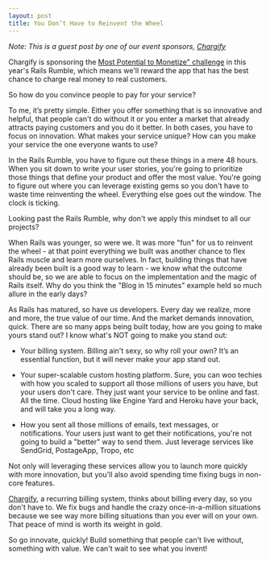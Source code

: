 ```yaml
---
layout: post
title: You Don’t Have to Reinvent the Wheel
---
```


_Note: This is a guest post by one of our event sponsors, [Chargify](http://chargify.com)_

Chargify is sponsoring the [Most Potential to
Monetize" challenge](/challenges/monetize) in this year's Rails Rumble, which means we'll reward the app that has the best chance to charge real money to real customers.

So how do you convince people to pay for your service?

To me, it’s pretty simple.  Either you offer something that is so innovative and helpful, that people can't do without it or you enter a market that already attracts paying customers and you do it better. In both cases, you have to focus on innovation.  What makes your service unique?  How can you make your service the one everyone wants to use?

In the Rails Rumble, you have to figure out these things in a mere 48 hours.  When you sit down to write your user stories, you're going to prioritize those things that define your product and offer the most value.  You're going to figure out where you can leverage existing gems so you don't have to waste time reinventing the wheel. Everything else goes out the window.  The clock is ticking.

Looking past the Rails Rumble, why don't we apply this mindset to all our projects?

When Rails was younger, so were we.  It was more "fun" for us to reinvent the wheel - at that point everything we built was another chance to flex Rails muscle and learn more ourselves.  In fact, building things that have already been built is a good way to learn - we know what the outcome should be, so we are able to focus on the implementation and the magic of Rails itself.  Why do you think the "Blog in 15 minutes" example held so much allure in the early days?

As Rails has matured, so have us developers.  Every day we realize, more and more, the true value of our time.  And the market demands innovation, quick.  There are so many apps being built today, how are you going to make yours stand out?  I know what's NOT going to make you stand out:

* Your billing system.  Billing ain't sexy, so why roll your own?  It’s an essential function, but it will never make your app stand out.

* Your super-scalable custom hosting platform.  Sure, you can woo techies with how you scaled to support all those millions of users you have, but your users don't care.  They just want your service to be online and fast.  All the time.  Cloud hosting like Engine Yard and Heroku have your back, and will take you a long way.

* How you sent all those millions of emails, text messages, or notifications.  Your users just want to get their notifications, you're not going to build a "better" way to send them.  Just leverage services like SendGrid, PostageApp, Tropo, etc

Not only will leveraging these services allow you to launch more quickly with more innovation, but you'll also avoid spending time fixing bugs in non-core features.

[Chargify](http://chargify.com), a recurring billing system, thinks about billing every day, so you don't have to.  We fix bugs and handle the crazy once-in-a-million situations because we see way more billing situations than you ever will on your own.  That peace of mind is worth its weight in gold.

So go innovate, quickly!  Build something that people can't live without, something with value.  We can't wait to see what you invent!
